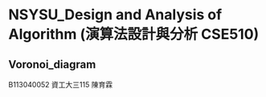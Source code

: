 # NSYSU_Design and Analysis of Algorithm (演算法設計與分析 CSE510)
## Voronoi_diagram
B113040052 資工大三115 陳育霖
